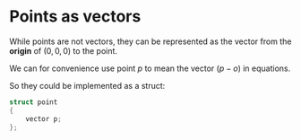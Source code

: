 # Points as vectors

While points are not vectors, they can be represented as the vector from the **origin** of $(0, 0, 0)$ to the point.

We can for convenience use point $p$ to mean the vector $(p - o)$ in equations.

So they could be implemented as a struct:

``` c++
struct point
{
	vector p;
};
```
